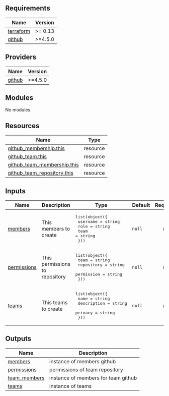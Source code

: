<!-- BEGIN_TF_DOCS -->
## Requirements

| Name | Version |
|------|---------|
| <a name="requirement_terraform"></a> [terraform](#requirement\_terraform) | >= 0.13 |
| <a name="requirement_github"></a> [github](#requirement\_github) | >=4.5.0 |

## Providers

| Name | Version |
|------|---------|
| <a name="provider_github"></a> [github](#provider\_github) | >=4.5.0 |

## Modules

No modules.

## Resources

| Name | Type |
|------|------|
| [github_membership.this](https://registry.terraform.io/providers/integrations/github/latest/docs/resources/membership) | resource |
| [github_team.this](https://registry.terraform.io/providers/integrations/github/latest/docs/resources/team) | resource |
| [github_team_membership.this](https://registry.terraform.io/providers/integrations/github/latest/docs/resources/team_membership) | resource |
| [github_team_repository.this](https://registry.terraform.io/providers/integrations/github/latest/docs/resources/team_repository) | resource |

## Inputs

| Name | Description | Type | Default | Required |
|------|-------------|------|---------|:--------:|
| <a name="input_members"></a> [members](#input\_members) | This members to create | <pre>list(object({<br>    username = string<br>    role     = string<br>    team     = string<br>  }))</pre> | `null` | no |
| <a name="input_permissions"></a> [permissions](#input\_permissions) | This permissions to repository | <pre>list(object({<br>    team       = string<br>    repository = string<br>    permission = string<br>  }))</pre> | `null` | no |
| <a name="input_teams"></a> [teams](#input\_teams) | This teams to create | <pre>list(object({<br>    name        = string<br>    description = string<br>    privacy     = string<br>  }))</pre> | `null` | no |

## Outputs

| Name | Description |
|------|-------------|
| <a name="output_members"></a> [members](#output\_members) | instance of members github |
| <a name="output_permissions"></a> [permissions](#output\_permissions) | permissions of team repository |
| <a name="output_team_members"></a> [team\_members](#output\_team\_members) | instance of members for team github |
| <a name="output_teams"></a> [teams](#output\_teams) | instance of teams |
<!-- END_TF_DOCS -->